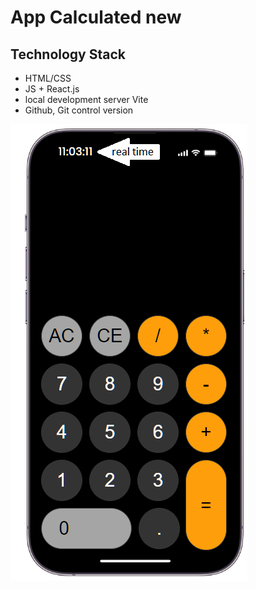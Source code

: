 # App Calculated new

## Technology Stack
- HTML/CSS
- JS + React.js
- local development server Vite
- Github, Git control version

![Иллюстрация к проекту](https://github.com/Kolyamilk/5.App.Calculated-New/blob/main/phone.png)

